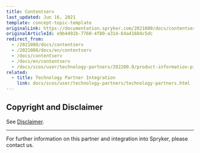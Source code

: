 ```yaml
---
title: Contentserv
last_updated: Jun 16, 2021
template: concept-topic-template
originalLink: https://documentation.spryker.com/2021080/docs/contentserv
originalArticleId: e9b4492b-7760-4f80-a314-64a41684c5dc
redirect_from:
  - /2021080/docs/contentserv
  - /2021080/docs/en/contentserv
  - /docs/contentserv
  - /docs/en/contentserv
  - /docs/scos/user/technology-partners/202200.0/product-information-pimerp/contentserv.html
related:
  - title: Technology Partner Integration
    link: docs/scos/user/technology-partners/technology-partners.html
---
```


## Copyright and Disclaimer

See [Disclaimer](https://github.com/spryker/spryker-documentation).

---
For further information on this partner and integration into Spryker, please contact us.

<div class="hubspot-form js-hubspot-form" data-portal-id="2770802" data-form-id="163e11fb-e833-4638-86ae-a2ca4b929a41" id="hubspot-1"></div>
